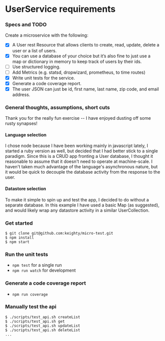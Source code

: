 # UserService requirements

### Specs and TODO

Create a microservice with the following:
* [X] A User rest Resource that allows clients to create, read, update, delete a user or a list of users.
* [X] You can use a database of your choice but it’s also fine to just use a map or dictionary in memory to keep track of users by their ids.
* [ ] Use structured logging.
* [ ] Add Metrics (e.g. statsd, dropwizard, prometheus, to time routes)
* [X] Write unit tests for the service.
* [X] Generate a code coverage report.
* [X] The user JSON can just be id, first name, last name, zip code, and email address.

### General thoughts, assumptions, short cuts

Thank you for the really fun exercise -- I have enjoyed dusting off some rusty synapses! 

#### Language selection
I chose node because I have been working mainly in javascript lately, I started a ruby version as well, but decided that I had better stick to a single paradigm. Since this is a CRUD app fronting a User database, I thought it reasonable to assume that it doesn't need to operate at machine-scale. I haven't taken much advantage of the language's asynchronous nature, but it would be quick to decouple the database activity from the response to the user.

#### Datastore selection
To make it simple to spin up and test the app, I decided to do without a separate database. In this example I have used a basic Map (as suggested), and would likely wrap any datastore activity in a similar UserCollection.

### Get started

```
$ git clone git@github.com:keighty/micro-test.git
$ npm install
$ npm start
```

### Run the unit tests

* `npm test` for a single run
* `npm run watch` for development

### Generate a code coverage report

* `npm run coverage`

### Manually test the api

```
$ ./scripts/test_api.sh createList
$ ./scripts/test_api.sh get
$ ./scripts/test_api.sh updateList
$ ./scripts/test_api.sh deleteList
...
```
